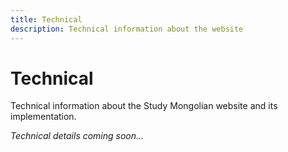 ```yaml
---
title: Technical
description: Technical information about the website
---
```


# Technical

Technical information about the Study Mongolian website and its implementation.

*Technical details coming soon...*
